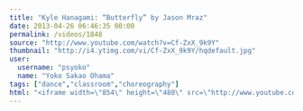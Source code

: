```yaml
---
title: "Kyle Hanagami: “Butterfly” by Jason Mraz"
date: 2013-04-26 06:46:35 00:00
permalink: /videos/1848
source: "http://www.youtube.com/watch?v=Cf-ZxX_9k9Y"
thumbnail: "http://i4.ytimg.com/vi/Cf-ZxX_9k9Y/hqdefault.jpg"
user:
  username: "psyoko"
  name: "Yoko Sakao Ohama"
tags: ["dance","classroom","choreography"]
html: "<iframe width=\"854\" height=\"480\" src=\"http://www.youtube.com/embed/Cf-ZxX_9k9Y?wmode=transparent&feature=oembed\" frameborder=\"0\" allowfullscreen></iframe>"
---
```



